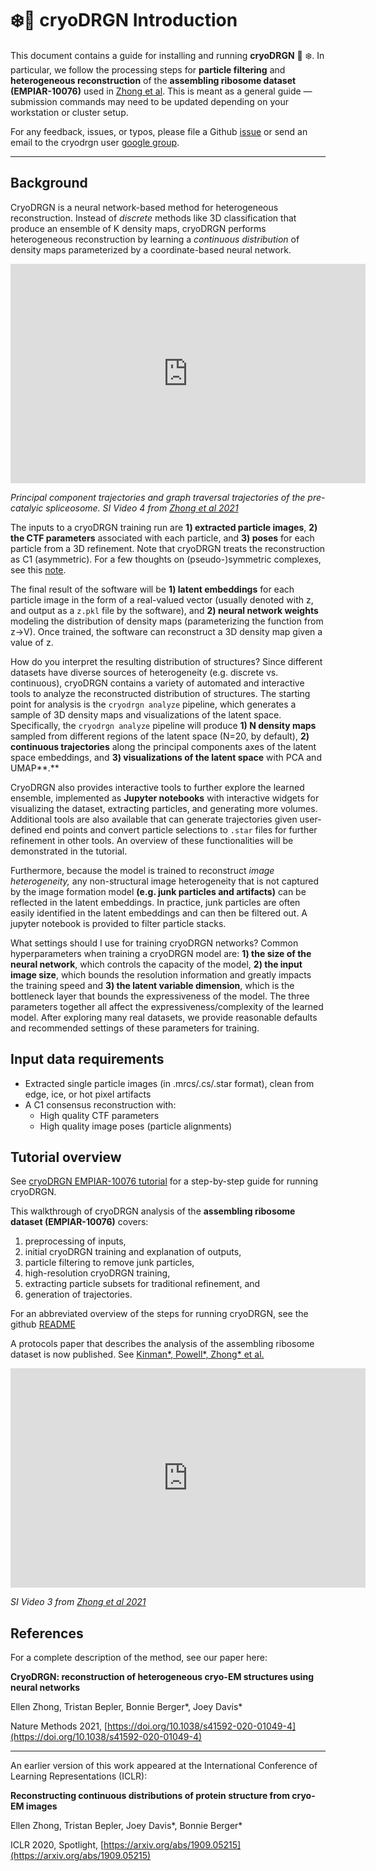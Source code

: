 # ❄️🐉 cryoDRGN Introduction

This document contains a guide for installing and running **cryoDRGN** 🐉 ❄️. In particular, we follow the processing steps for **particle filtering** and **heterogeneous reconstruction** of the **assembling ribosome dataset (EMPIAR-10076)** used in [Zhong et al](https://www.nature.com/articles/s41592-020-01049-4). This is meant as a general guide — submission commands may need to be updated depending on your workstation or cluster setup.

For any feedback, issues, or typos, please file a Github [issue](https://github.com/zhonge/cryodrgn/issues) or send an email to the cryodrgn user [google group](https://groups.google.com/g/cryodrgn).

---

## Background

CryoDRGN is a neural network-based method for heterogeneous reconstruction. Instead of *discrete* methods like 3D classification that produce an ensemble of K density maps, cryoDRGN performs heterogeneous reconstruction by learning a *continuous distribution* of density maps parameterized by a coordinate-based neural network.

<iframe src="https://widgets.figshare.com/articles/21170578/embed?show_title=1" width="568" height="351" allowfullscreen frameborder="0"></iframe>

*Principal component trajectories and graph traversal trajectories of the pre-catalyic spliceosome. SI Video 4 from [Zhong et al 2021](https://www.nature.com/articles/s41592-020-01049-4)*

The inputs to a cryoDRGN training run are **1) extracted particle images**, **2) the CTF parameters** associated with each particle, and **3) poses** for each particle from a 3D refinement. Note that cryoDRGN treats the reconstruction as C1 (asymmetric). For a few thoughts on (pseudo-)symmetric complexes, see this [note](https://github.com/zhonge/cryodrgn/issues/21).

The final result of the software will be **1) latent embeddings** for each particle image in the form of a real-valued vector (usually denoted with z, and output as a `z.pkl` file by the software), and **2) neural network weights** modeling the distribution of density maps (parameterizing the function from z→V). Once trained, the software can reconstruct a 3D density map given a value of z.

How do you interpret the resulting distribution of structures? Since different datasets have diverse sources of heterogeneity (e.g. discrete vs. continuous), cryoDRGN contains a variety of automated and interactive tools to analyze the reconstructed distribution of structures. The starting point for analysis is the `cryodrgn analyze` pipeline, which generates a sample of 3D density maps and visualizations of the latent space. Specifically, the `cryodrgn analyze` pipeline will produce **1) N density maps** sampled from different regions of the latent space (N=20, by default), **2) continuous trajectories** along the principal components axes of the latent space embeddings, and **3) visualizations of the latent space** with PCA and UMAP**.**

CryoDRGN also provides interactive tools to further explore the learned ensemble, implemented as **Jupyter notebooks** with interactive widgets for visualizing the dataset, extracting particles, and generating more volumes. Additional tools are also available that can generate trajectories given user-defined end points and convert particle selections to `.star` files for further refinement in other tools. An overview of these functionalities will be demonstrated in the tutorial.

Furthermore, because the model is trained to reconstruct *image heterogeneity,* any non-structural image heterogeneity that is not captured by the image formation model **(e.g. junk particles and artifacts)** can be reflected in the latent embeddings. In practice, junk particles are often easily identified in the latent embeddings and can then be filtered out. A jupyter notebook is provided to filter particle stacks.

What settings should I use for training cryoDRGN networks? Common hyperparameters when training a cryoDRGN model are: **1) the size of the neural network**, which controls the capacity of the model, **2) the input image size**, which bounds the resolution information and greatly impacts the training speed and **3) the latent variable dimension**, which is the bottleneck layer that bounds the expressiveness of the model. The three parameters together all affect the expressiveness/complexity of the learned model. After exploring many real datasets, we provide reasonable defaults and recommended settings of these parameters for training.

## Input data requirements

- Extracted single particle images (in .mrcs/.cs/.star format), clean from edge, ice, or hot pixel artifacts
- A C1 consensus reconstruction with:
    - High quality CTF parameters
    - High quality image poses (particle alignments)

## Tutorial overview

See [cryoDRGN EMPIAR-10076 tutorial](empiar_tutorial.md) for a step-by-step guide for running cryoDRGN.

This walkthrough of cryoDRGN analysis of the **assembling ribosome dataset (EMPIAR-10076)** covers:

1. preprocessing of inputs,
2. initial cryoDRGN training and explanation of outputs,
3. particle filtering to remove junk particles,
4. high-resolution cryoDRGN training,
5. extracting particle subsets for traditional refinement, and
6. generation of trajectories.

For an abbreviated overview of the steps for running cryoDRGN, see the github [README](https://github.com/zhonge/cryodrgn)

A protocols paper that describes the analysis of the assembling ribosome dataset is now published. See [Kinman*, Powell*, Zhong* et al.](https://www.nature.com/articles/s41596-022-00763-x)

<iframe src="https://widgets.figshare.com/articles/21170908/embed?show_title=1" width="568" height="351" allowfullscreen frameborder="0"></iframe>

*SI Video 3 from [Zhong et al 2021](https://www.nature.com/articles/s41592-020-01049-4)*

## References

For a complete description of the method, see our paper here:

**CryoDRGN: reconstruction of heterogeneous cryo-EM structures using neural networks**

Ellen Zhong, Tristan Bepler, Bonnie Berger*, Joey Davis*

Nature Methods 2021, [https://doi.org/10.1038/s41592-020-01049-4](https://doi.org/10.1038/s41592-020-01049-4)

---

An earlier version of this work appeared at the International Conference of Learning Representations (ICLR):

**Reconstructing continuous distributions of protein structure from cryo-EM images**

Ellen Zhong, Tristan Bepler, Joey Davis*, Bonnie Berger*

ICLR 2020, Spotlight, [https://arxiv.org/abs/1909.05215](https://arxiv.org/abs/1909.05215)
